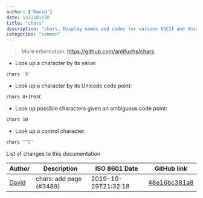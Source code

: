 ```yaml
---
author: ['David']
date: 1572381138
title: "chars"
description: "chars, Display names and codes for various ASCII and Unicode characters and code points."
categories: "common"
---
```

> More information: <https://github.com/antifuchs/chars>.

- Look up a character by its value:

```bash
chars 'ß'
```

- Look up a character by its Unicode code point:

```bash
chars U+1F63C
```

- Look up possible characters given an ambiguous code point:

```bash
chars 10
```

- Look up a control character:

```bash
chars "^C"
```
List of changes to this documentation


Author | Description | ISO 8601 Date | GitHub link
------|-----|-----|-----
[David](mailto:animi.vulpis@gmail.com) | chars: add page (#3489) | 2019-10-29T21:32:18 | [48e16bc381a8](https://github.com/tldr-pages/tldr/commit/48e16bc381a87d5151350cbfc0086706e76f4770)


